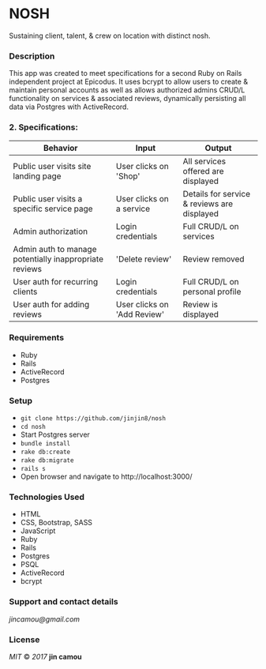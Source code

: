 # NOSH
Sustaining client, talent, & crew on location with distinct nosh.

### Description
This app was created to meet specifications for a second Ruby on Rails independent project at Epicodus. It uses bcrypt to allow users to create & maintain personal accounts as well as allows authorized admins CRUD/L functionality on services & associated reviews, dynamically persisting all data via Postgres with ActiveRecord.

### 2. Specifications:

| Behavior | Input | Output |
|----------|-------|--------|
| Public user visits site landing page | User clicks on 'Shop' | All services offered are displayed |
| Public user visits a specific service page | User clicks on a service | Details for service & reviews are displayed |
| Admin authorization | Login credentials | Full CRUD/L on services |
| Admin auth to manage potentially inappropriate reviews | 'Delete review' | Review removed |
| User auth for recurring clients | Login credentials | Full CRUD/L on personal profile |
| User auth for adding reviews | User clicks on 'Add Review' | Review is displayed |


### Requirements
  * Ruby
  * Rails
  * ActiveRecord
  * Postgres

### Setup

  * `git clone https://github.com/jinjin8/nosh`
  * `cd nosh`
  * Start Postgres server
  * `bundle install`
  * `rake db:create`
  * `rake db:migrate`
  * `rails s`
  * Open browser and navigate to http://localhost:3000/

### Technologies Used
  * HTML
  * CSS, Bootstrap, SASS
  * JavaScript
  * Ruby
  * Rails
  * Postgres
  * PSQL
  * ActiveRecord
  * bcrypt

### Support and contact details
  _jincamou@gmail.com_

### License
  _MIT_ &copy; _2017_ **jin camou**
